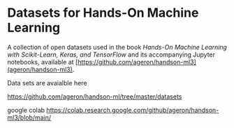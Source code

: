 # Datasets for Hands-On Machine Learning
A collection of open datasets used in the book _Hands-On Machine Learning with Scikit-Learn, Keras, and TensorFlow_ and its accompanying Jupyter notebooks, available at
[https://github.com/ageron/handson-ml3](ageron/handson-ml3).

Data sets are avaialble here

https://github.com/ageron/handson-ml/tree/master/datasets

google colab
https://colab.research.google.com/github/ageron/handson-ml3/blob/main/